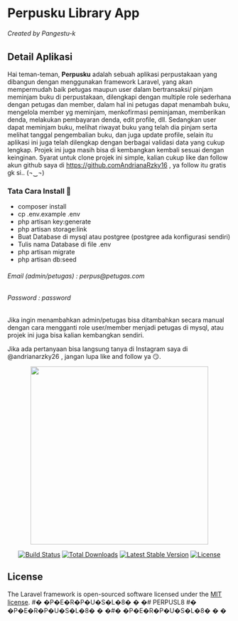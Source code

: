 <h1>Perpusku Library App</h1>
<h6 class="text-gray">Created by Pangestu-k</h6>

## Detail Aplikasi

Hai teman-teman, <b>Perpusku</b> adalah sebuah aplikasi perpustakaan yang dibangun dengan menggunakan framework Laravel, yang akan mempermudah baik petugas maupun user dalam bertransaksi/ pinjam meminjam buku di perpustakaan, dilengkapi dengan multiple role sederhana dengan petugas dan member, dalam hal ini petugas dapat menambah buku, mengelola member yg meminjam, menkofirmasi peminjaman, memberikan denda, melakukan pembayaran denda, edit profile, dll. Sedangkan user dapat meminjam buku, melihat riwayat buku yang telah dia pinjam serta melihat tanggal pengembalian buku, dan juga update profile, selain itu aplikasi ini juga telah dilengkap dengan berbagai validasi data yang cukup lengkap. Projek ini juga masih bisa di kembangkan kembali sesuai dengan keinginan. Syarat untuk clone projek ini simple, kalian cukup like dan follow akun github saya di https://github.comAndrianaRzky16 , ya follow itu gratis gk si.. (¬‿¬)


<h3>Tata Cara Install 🌱</h3> 

- composer install
- cp .env.example .env
- php artisan key:generate
- php artisan storage:link 
- Buat Database di mysql atau postgree (postgree ada konfigurasi sendiri)
- Tulis nama Database di file .env
- php artisan migrate
- php artisan db:seed

<h6 class="text-gray">Email (admin/petugas) : perpus@petugas.com</h6>
<h6 class="text-gray">Password	            : password</h6>

<p>
    Jika ingin menambahkan admin/petugas bisa ditambahkan secara manual
    dengan cara mengganti role user/member menjadi petugas di mysql, atau
    projek ini juga bisa kalian kembangkan sendiri.
</p>

Jika ada pertanyaan bisa langsung tanya di Instagram saya di @andrianarzky26 , jangan lupa like and follow ya 😏.


<p align="center"><a href="https://laravel.com" target="_blank"><img src="https://raw.githubusercontent.com/laravel/art/master/logo-lockup/5%20SVG/2%20CMYK/1%20Full%20Color/laravel-logolockup-cmyk-red.svg" width="400"></a></p>

<p align="center">
<a href="https://travis-ci.org/laravel/framework"><img src="https://travis-ci.org/laravel/framework.svg" alt="Build Status"></a>
<a href="https://packagist.org/packages/laravel/framework"><img src="https://img.shields.io/packagist/dt/laravel/framework" alt="Total Downloads"></a>
<a href="https://packagist.org/packages/laravel/framework"><img src="https://img.shields.io/packagist/v/laravel/framework" alt="Latest Stable Version"></a>
<a href="https://packagist.org/packages/laravel/framework"><img src="https://img.shields.io/packagist/l/laravel/framework" alt="License"></a>
</p>

## License

The Laravel framework is open-sourced software licensed under the [MIT license](https://opensource.org/licenses/MIT).
#� �P�E�R�P�U�S�L�8�
�
�# PERPUSL8
#� �P�E�R�P�U�S�L�8�
�
�#� �P�E�R�P�U�S�L�8�
�
�
